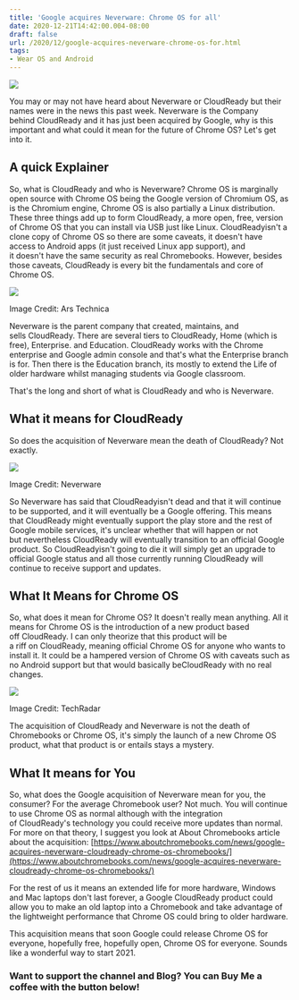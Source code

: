 ```yaml
---
title: 'Google acquires Neverware: Chrome OS for all'
date: 2020-12-21T14:42:00.004-08:00
draft: false
url: /2020/12/google-acquires-neverware-chrome-os-for.html
tags: 
- Wear OS and Android
---
```


[![](https://lh3.googleusercontent.com/-B7RuP9s3KIM/X-D3b3tiKhI/AAAAAAAAMA4/-zncqE4lY0EcVvK9WCI2ZmfLZlNjBjY1ACNcBGAsYHQ/image.png)](https://lh3.googleusercontent.com/-B7RuP9s3KIM/X-D3b3tiKhI/AAAAAAAAMA4/-zncqE4lY0EcVvK9WCI2ZmfLZlNjBjY1ACNcBGAsYHQ/image.png)

  

You may or may not have heard about Neverware or CloudReady but their names were in the news this past week. Neverware is the Company behind CloudReady and it has just been acquired by Google, why is this important and what could it mean for the future of Chrome OS? Let's get into it.

A quick Explainer
-----------------

So, what is CloudReady and who is Neverware? Chrome OS is marginally open source with Chrome OS being the Google version of Chromium OS, as is the Chromium engine, Chrome OS is also partially a Linux distribution. These three things add up to form CloudReady, a more open, free, version of Chrome OS that you can install via USB just like Linux. CloudReadyisn't a clone copy of Chrome OS so there are some caveats, it doesn't have access to Android apps (it just received Linux app support), and it doesn't have the same security as real Chromebooks. However, besides those caveats, CloudReady is every bit the fundamentals and core of Chrome OS. 

  

[![](https://lh3.googleusercontent.com/-tomrcU-IuuY/X-EkGLbxHoI/AAAAAAAAMBU/j43_8rQyTS8ayZp42eoXGb7AeWsQbWCugCNcBGAsYHQ/w640-h426/image.png)](https://lh3.googleusercontent.com/-tomrcU-IuuY/X-EkGLbxHoI/AAAAAAAAMBU/j43_8rQyTS8ayZp42eoXGb7AeWsQbWCugCNcBGAsYHQ/image.png)

Image Credit: Ars Technica

  

Neverware is the parent company that created, maintains, and sells CloudReady. There are several tiers to CloudReady, Home (which is free), Enterprise. and Education. CloudReady works with the Chrome enterprise and Google admin console and that's what the Enterprise branch is for. Then there is the Education branch, its mostly to extend the Life of older hardware whilst managing students via Google classroom. 

  

That's the long and short of what is CloudReady and who is Neverware.

What it means for CloudReady
----------------------------

So does the acquisition of Neverware mean the death of CloudReady? Not exactly.

  

[![](https://lh3.googleusercontent.com/-Uavmf0pLofc/X-EZ3najLtI/AAAAAAAAMBI/mZGlAzYe9KI7n-puFz4K2wisVGyJYwjDQCNcBGAsYHQ/w640-h309/image.png)](https://lh3.googleusercontent.com/-Uavmf0pLofc/X-EZ3najLtI/AAAAAAAAMBI/mZGlAzYe9KI7n-puFz4K2wisVGyJYwjDQCNcBGAsYHQ/image.png)

Image Credit: Neverware

  
So Neverware has said that CloudReadyisn't dead and that it will continue to be supported, and it will eventually be a Google offering. This means that CloudReady might eventually support the play store and the rest of Google mobile services, it's unclear whether that will happen or not but nevertheless CloudReady will eventually transition to an official Google product. So CloudReadyisn't going to die it will simply get an upgrade to official Google status and all those currently running CloudReady will continue to receive support and updates.

What It Means for Chrome OS
---------------------------

So, what does it mean for Chrome OS? It doesn't really mean anything. All it means for Chrome OS is the introduction of a new product based off CloudReady. I can only theorize that this product will be a riff on CloudReady, meaning official Chrome OS for anyone who wants to install it. It could be a hampered version of Chrome OS with caveats such as no Android support but that would basically beCloudReady with no real changes. 

[![](https://lh3.googleusercontent.com/-vCJL92exIUk/X-EkqGHhJDI/AAAAAAAAMBc/ypUtpMY8c2cxnvIkYIqNKDrEXXBhMsliwCNcBGAsYHQ/w640-h360/image.png)](https://lh3.googleusercontent.com/-vCJL92exIUk/X-EkqGHhJDI/AAAAAAAAMBc/ypUtpMY8c2cxnvIkYIqNKDrEXXBhMsliwCNcBGAsYHQ/image.png)

Image Credit: TechRadar

The acquisition of CloudReady and Neverware is not the death of Chromebooks or Chrome OS, it's simply the launch of a new Chrome OS product, what that product is or entails stays a mystery.

What It means for You
---------------------

So, what does the Google acquisition of Neverware mean for you, the consumer? For the average Chromebook user? Not much. You will continue to use Chrome OS as normal although with the integration of CloudReady's technology you could receive more updates than normal. For more on that theory, I suggest you look at About Chromebooks article about the acquisition: [https://www.aboutchromebooks.com/news/google-acquires-neverware-cloudready-chrome-os-chromebooks/](https://www.aboutchromebooks.com/news/google-acquires-neverware-cloudready-chrome-os-chromebooks/)

  

For the rest of us it means an extended life for more hardware, Windows and Mac laptops don't last forever, a Google CloudReady product could allow you to make an old laptop into a Chromebook and take advantage of the lightweight performance that Chrome OS could bring to older hardware.

  

This acquisition means that soon Google could release Chrome OS for everyone, hopefully free, hopefully open, Chrome OS for everyone. Sounds like a wonderful way to start 2021.

  

### Want to support the channel and Blog? You can Buy Me a coffee with the button below!